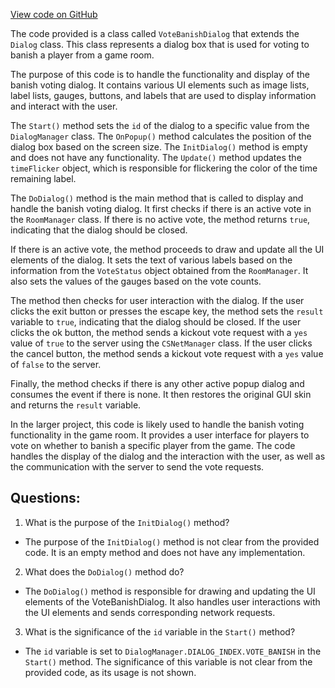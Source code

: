 [View code on GitHub](https://github.com/TieHaxJan/Brick-Force/Assembly-CSharp\VoteBanishDialog.cs)

The code provided is a class called `VoteBanishDialog` that extends the `Dialog` class. This class represents a dialog box that is used for voting to banish a player from a game room. 

The purpose of this code is to handle the functionality and display of the banish voting dialog. It contains various UI elements such as image lists, label lists, gauges, buttons, and labels that are used to display information and interact with the user. 

The `Start()` method sets the `id` of the dialog to a specific value from the `DialogManager` class. The `OnPopup()` method calculates the position of the dialog box based on the screen size. The `InitDialog()` method is empty and does not have any functionality. The `Update()` method updates the `timeFlicker` object, which is responsible for flickering the color of the time remaining label.

The `DoDialog()` method is the main method that is called to display and handle the banish voting dialog. It first checks if there is an active vote in the `RoomManager` class. If there is no active vote, the method returns `true`, indicating that the dialog should be closed.

If there is an active vote, the method proceeds to draw and update all the UI elements of the dialog. It sets the text of various labels based on the information from the `VoteStatus` object obtained from the `RoomManager`. It also sets the values of the gauges based on the vote counts.

The method then checks for user interaction with the dialog. If the user clicks the exit button or presses the escape key, the method sets the `result` variable to `true`, indicating that the dialog should be closed. If the user clicks the ok button, the method sends a kickout vote request with a `yes` value of `true` to the server using the `CSNetManager` class. If the user clicks the cancel button, the method sends a kickout vote request with a `yes` value of `false` to the server.

Finally, the method checks if there is any other active popup dialog and consumes the event if there is none. It then restores the original GUI skin and returns the `result` variable.

In the larger project, this code is likely used to handle the banish voting functionality in the game room. It provides a user interface for players to vote on whether to banish a specific player from the game. The code handles the display of the dialog and the interaction with the user, as well as the communication with the server to send the vote requests.
## Questions: 
 1. What is the purpose of the `InitDialog()` method?
- The purpose of the `InitDialog()` method is not clear from the provided code. It is an empty method and does not have any implementation.

2. What does the `DoDialog()` method do?
- The `DoDialog()` method is responsible for drawing and updating the UI elements of the VoteBanishDialog. It also handles user interactions with the UI elements and sends corresponding network requests.

3. What is the significance of the `id` variable in the `Start()` method?
- The `id` variable is set to `DialogManager.DIALOG_INDEX.VOTE_BANISH` in the `Start()` method. The significance of this variable is not clear from the provided code, as its usage is not shown.